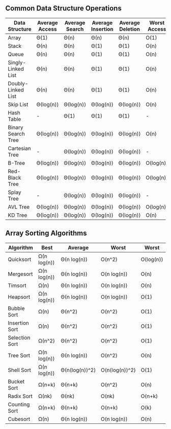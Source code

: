 ## Common Data Structure Operations

Data Structure | Average Access | Average Search | Average Insertion | Average Deletion | Worst Access | Worst Search | Worst Insertion | Worst Deletion | Space Complexity
-|-|-|-|-|-|-|-|-|-
Array | Θ(1) | Θ(n) | Θ(n) | Θ(n) | O(1) | O(n) | O(n) | O(n) | O(n)
Stack | Θ(n) | Θ(n) | Θ(1) | Θ(1) | O(n) | O(n) | O(1) | O(1) | O(n)
Queue | Θ(n) | Θ(n) | Θ(1) | Θ(1) | O(n) | O(n) | O(1) | O(1) | O(n)
Singly-Linked List | Θ(n) | Θ(n) | Θ(1) | Θ(1) | O(n) | O(n) | O(1) | O(1) | O(n)
Doubly-Linked List | Θ(n) | Θ(n) | Θ(1) | Θ(1) | O(n) | O(n) | O(1) | O(1) | O(n)
Skip List | Θ(log(n)) | Θ(log(n)) | Θ(log(n)) | Θ(log(n)) | O(n) | O(n) | O(n) | O(n) | O(n log(n))
Hash Table | - | Θ(1) | Θ(1) | Θ(1) | - | O(n) | O(n) | O(n) | O(n)
Binary Search Tree | Θ(log(n)) | Θ(log(n)) | Θ(log(n)) | Θ(log(n)) | O(n) | O(n) | O(n) | O(n) | O(n)
Cartesian Tree | - | Θ(log(n)) | Θ(log(n)) | Θ(log(n)) | - | O(n) | O(n) | O(n) | O(n)
B-Tree | Θ(log(n)) | Θ(log(n)) | Θ(log(n)) | Θ(log(n)) | O(log(n)) | O(log(n)) | O(log(n)) | O(log(n)) | O(n)
Red-Black Tree | Θ(log(n)) | Θ(log(n)) | Θ(log(n)) | Θ(log(n)) | O(log(n)) | O(log(n)) | O(log(n)) | O(log(n)) | O(n)
Splay Tree | - | Θ(log(n)) | Θ(log(n)) | Θ(log(n)) | - | O(log(n)) | O(log(n)) | O(log(n)) | O(n)
AVL Tree | Θ(log(n)) | Θ(log(n)) | Θ(log(n)) | Θ(log(n)) | O(log(n)) | O(log(n)) | O(log(n)) | O(log(n)) | O(n)
KD Tree | Θ(log(n)) | Θ(log(n)) | Θ(log(n)) | Θ(log(n)) | O(n) | O(n) | O(n) | O(n) | O(n)


## Array Sorting Algorithms

Algorithm | Best | Average | Worst | Worst
-|-|-|-|-
Quicksort | Ω(n log(n)) | Θ(n log(n)) | O(n^2) | O(log(n))
Mergesort | Ω(n log(n)) | Θ(n log(n)) | O(n log(n)) | O(n)
Timsort | Ω(n) | Θ(n log(n)) | O(n log(n)) | O(n)
Heapsort | Ω(n log(n)) | Θ(n log(n)) | O(n log(n)) | O(1)
Bubble Sort | Ω(n) | Θ(n^2) | O(n^2) | O(1)
Insertion Sort | Ω(n) | Θ(n^2) | O(n^2) | O(1)
Selection Sort | Ω(n^2) | Θ(n^2) | O(n^2) | O(1)
Tree Sort | Ω(n log(n)) | Θ(n log(n)) | O(n^2) | O(n)
Shell Sort | Ω(n log(n)) | Θ(n(log(n))^2) | O(n(log(n))^2) | O(1)
Bucket Sort | Ω(n+k) | Θ(n+k) | O(n^2) | O(n)
Radix Sort | Ω(nk) | Θ(nk) | O(nk) | O(n+k)
Counting Sort | Ω(n+k) | Θ(n+k) | O(n+k) | O(k)
Cubesort | Ω(n) | Θ(n log(n)) | O(n log(n)) | O(n)
